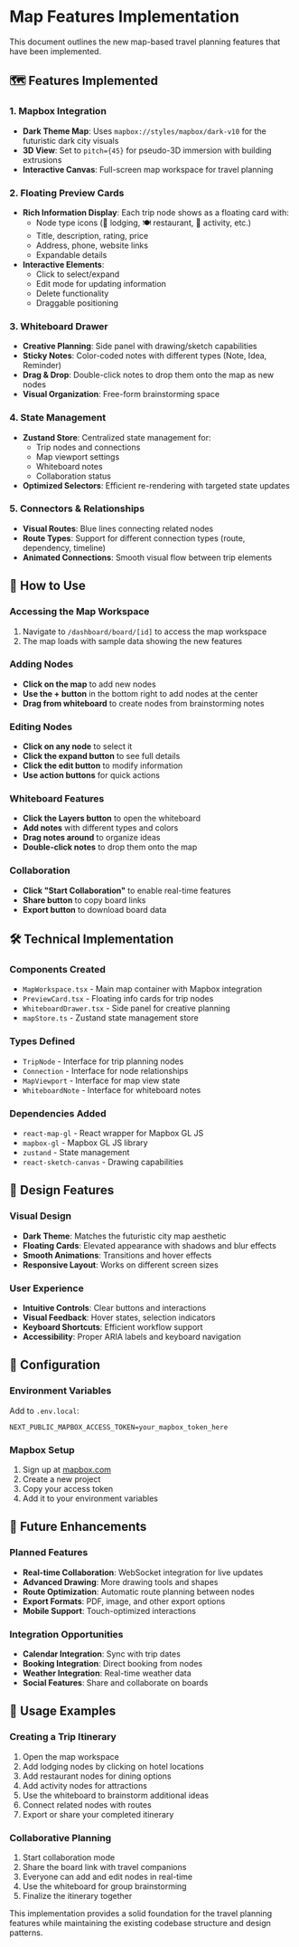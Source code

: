 # Map Features Implementation

This document outlines the new map-based travel planning features that have been implemented.

## 🗺️ Features Implemented

### 1. **Mapbox Integration**
- **Dark Theme Map**: Uses `mapbox://styles/mapbox/dark-v10` for the futuristic dark city visuals
- **3D View**: Set to `pitch={45}` for pseudo-3D immersion with building extrusions
- **Interactive Canvas**: Full-screen map workspace for travel planning

### 2. **Floating Preview Cards**
- **Rich Information Display**: Each trip node shows as a floating card with:
  - Node type icons (🏨 lodging, 🍽️ restaurant, 🎯 activity, etc.)
  - Title, description, rating, price
  - Address, phone, website links
  - Expandable details
- **Interactive Elements**: 
  - Click to select/expand
  - Edit mode for updating information
  - Delete functionality
  - Draggable positioning

### 3. **Whiteboard Drawer**
- **Creative Planning**: Side panel with drawing/sketch capabilities
- **Sticky Notes**: Color-coded notes with different types (Note, Idea, Reminder)
- **Drag & Drop**: Double-click notes to drop them onto the map as new nodes
- **Visual Organization**: Free-form brainstorming space

### 4. **State Management**
- **Zustand Store**: Centralized state management for:
  - Trip nodes and connections
  - Map viewport settings
  - Whiteboard notes
  - Collaboration status
- **Optimized Selectors**: Efficient re-rendering with targeted state updates

### 5. **Connectors & Relationships**
- **Visual Routes**: Blue lines connecting related nodes
- **Route Types**: Support for different connection types (route, dependency, timeline)
- **Animated Connections**: Smooth visual flow between trip elements

## 🚀 How to Use

### **Accessing the Map Workspace**
1. Navigate to `/dashboard/board/[id]` to access the map workspace
2. The map loads with sample data showing the new features

### **Adding Nodes**
- **Click on the map** to add new nodes
- **Use the + button** in the bottom right to add nodes at the center
- **Drag from whiteboard** to create nodes from brainstorming notes

### **Editing Nodes**
- **Click on any node** to select it
- **Click the expand button** to see full details
- **Click the edit button** to modify information
- **Use action buttons** for quick actions

### **Whiteboard Features**
- **Click the Layers button** to open the whiteboard
- **Add notes** with different types and colors
- **Drag notes around** to organize ideas
- **Double-click notes** to drop them onto the map

### **Collaboration**
- **Click "Start Collaboration"** to enable real-time features
- **Share button** to copy board links
- **Export button** to download board data

## 🛠️ Technical Implementation

### **Components Created**
- `MapWorkspace.tsx` - Main map container with Mapbox integration
- `PreviewCard.tsx` - Floating info cards for trip nodes
- `WhiteboardDrawer.tsx` - Side panel for creative planning
- `mapStore.ts` - Zustand state management store

### **Types Defined**
- `TripNode` - Interface for trip planning nodes
- `Connection` - Interface for node relationships
- `MapViewport` - Interface for map view state
- `WhiteboardNote` - Interface for whiteboard notes

### **Dependencies Added**
- `react-map-gl` - React wrapper for Mapbox GL JS
- `mapbox-gl` - Mapbox GL JS library
- `zustand` - State management
- `react-sketch-canvas` - Drawing capabilities

## 🎨 Design Features

### **Visual Design**
- **Dark Theme**: Matches the futuristic city map aesthetic
- **Floating Cards**: Elevated appearance with shadows and blur effects
- **Smooth Animations**: Transitions and hover effects
- **Responsive Layout**: Works on different screen sizes

### **User Experience**
- **Intuitive Controls**: Clear buttons and interactions
- **Visual Feedback**: Hover states, selection indicators
- **Keyboard Shortcuts**: Efficient workflow support
- **Accessibility**: Proper ARIA labels and keyboard navigation

## 🔧 Configuration

### **Environment Variables**
Add to `.env.local`:
```
NEXT_PUBLIC_MAPBOX_ACCESS_TOKEN=your_mapbox_token_here
```

### **Mapbox Setup**
1. Sign up at [mapbox.com](https://mapbox.com)
2. Create a new project
3. Copy your access token
4. Add it to your environment variables

## 🚧 Future Enhancements

### **Planned Features**
- **Real-time Collaboration**: WebSocket integration for live updates
- **Advanced Drawing**: More drawing tools and shapes
- **Route Optimization**: Automatic route planning between nodes
- **Export Formats**: PDF, image, and other export options
- **Mobile Support**: Touch-optimized interactions

### **Integration Opportunities**
- **Calendar Integration**: Sync with trip dates
- **Booking Integration**: Direct booking from nodes
- **Weather Integration**: Real-time weather data
- **Social Features**: Share and collaborate on boards

## 📱 Usage Examples

### **Creating a Trip Itinerary**
1. Open the map workspace
2. Add lodging nodes by clicking on hotel locations
3. Add restaurant nodes for dining options
4. Add activity nodes for attractions
5. Use the whiteboard to brainstorm additional ideas
6. Connect related nodes with routes
7. Export or share your completed itinerary

### **Collaborative Planning**
1. Start collaboration mode
2. Share the board link with travel companions
3. Everyone can add and edit nodes in real-time
4. Use the whiteboard for group brainstorming
5. Finalize the itinerary together

This implementation provides a solid foundation for the travel planning features while maintaining the existing codebase structure and design patterns.
